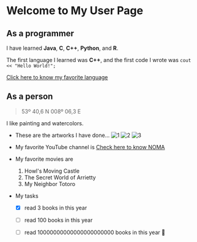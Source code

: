 # Welcome to My User Page
## As a programmer
I have learned **Java**, **C**, **C++**, **Python**, and **R**.

The first language I learned was **C++**, and the first code I wrote was `cout << "Hello World!";`

[Click here to know my favorite language](https://github.com/Oooleaf/LabWeek0-1/blob/my-branch/README.md)
## As a person
> 53º 40,6 N 008º 06,3 E

I like painting and watercolors.
  - These are the artworks I have done...
![1](https://user-images.githubusercontent.com/114543429/193435787-b0c1ca21-2210-4af5-875e-3da8c6636f5a.png)
![2](https://user-images.githubusercontent.com/114543429/193435794-a170e78e-2159-45aa-8f63-1e4071f346db.png)
![3](https://user-images.githubusercontent.com/114543429/193435798-6702d779-cf18-481d-ba26-f456d951990e.png)

- My favorite YouTube channel is [Check here to know NOMA](https://www.youtube.com/watch?v=fdq04tIKJYQ)
- My favorite movies are
  1. Howl's Moving Castle
  2. The Secret World of Arrietty
  3. My Neighbor Totoro
- My tasks
  - [x] read 3 books in this year
  - [ ] read 100 books in this year
  - [ ] read 10000000000000000000000 books in this year :frog:	

